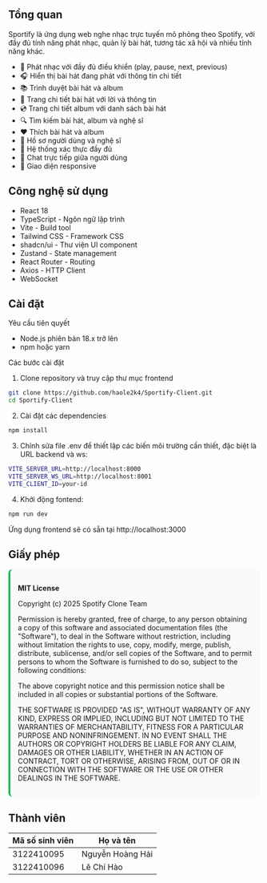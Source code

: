 ## Tổng quan

Sportify là ứng dụng web nghe nhạc trực tuyến mô phỏng theo Spotify, với đầy đủ tính năng phát nhạc, quản lý bài hát, tương tác xã hội và nhiều tính năng khác.

- 🎵 Phát nhạc với đầy đủ điều khiển (play, pause, next, previous)
- 🎧 Hiển thị bài hát đang phát với thông tin chi tiết
- 📚 Trình duyệt bài hát và album
- 🎤 Trang chi tiết bài hát với lời và thông tin
- 💿 Trang chi tiết album với danh sách bài hát
- 🔍 Tìm kiếm bài hát, album và nghệ sĩ
- ❤️ Thích bài hát và album
- 👤 Hồ sơ người dùng và nghệ sĩ
- 🔐 Hệ thống xác thực đầy đủ
- 💬 Chat trực tiếp giữa người dùng
- 📱 Giao diện responsive


## Công nghệ sử dụng
- React 18
- TypeScript - Ngôn ngữ lập trình
- Vite - Build tool
- Tailwind CSS - Framework CSS
- shadcn/ui - Thư viện UI component
- Zustand - State management
- React Router - Routing
- Axios - HTTP Client
- WebSocket



## Cài đặt

Yêu cầu tiên quyết
- Node.js phiên bản 18.x trở lên
- npm hoặc yarn

Các bước cài đặt
1. Clone repository và truy cập thư mục frontend
```bash
git clone https://github.com/haole2k4/Sportify-Client.git
cd Sportify-Client
```
2. Cài đặt các dependencies
```bash 
npm install
```

3. Chỉnh sửa file .env để thiết lập các biến môi trường cần thiết, đặc biệt là URL backend và ws:

```bash
VITE_SERVER_URL=http://localhost:8000
VITE_SERVER_WS_URL=http://localhost:8001
VITE_CLIENT_ID=your-id
```

4. Khởi động fontend:
```bash
npm run dev
```

Ứng dụng frontend sẽ có sẵn tại http://localhost:3000

## Giấy phép

<div style="background-color: #f8f9fa; padding: 15px; border-radius: 8px; margin: 10px 0; border-left: 4px solid #1DB954;">
  <p><strong>MIT License</strong></p>
  <p>Copyright (c) 2025 Spotify Clone Team</p>
  
  <p>Permission is hereby granted, free of charge, to any person obtaining a copy of this software and associated documentation files (the "Software"), to deal in the Software without restriction, including without limitation the rights to use, copy, modify, merge, publish, distribute, sublicense, and/or sell copies of the Software, and to permit persons to whom the Software is furnished to do so, subject to the following conditions:</p>
  
  <p>The above copyright notice and this permission notice shall be included in all copies or substantial portions of the Software.</p>
  
  <p>THE SOFTWARE IS PROVIDED "AS IS", WITHOUT WARRANTY OF ANY KIND, EXPRESS OR IMPLIED, INCLUDING BUT NOT LIMITED TO THE WARRANTIES OF MERCHANTABILITY, FITNESS FOR A PARTICULAR PURPOSE AND NONINFRINGEMENT. IN NO EVENT SHALL THE AUTHORS OR COPYRIGHT HOLDERS BE LIABLE FOR ANY CLAIM, DAMAGES OR OTHER LIABILITY, WHETHER IN AN ACTION OF CONTRACT, TORT OR OTHERWISE, ARISING FROM, OUT OF OR IN CONNECTION WITH THE SOFTWARE OR THE USE OR OTHER DEALINGS IN THE SOFTWARE.</p>
</div>

## Thành viên
| Mã số sinh viên | Họ và tên         | 
|-----------------|-------------------|
| 3122410095      | Nguyễn Hoàng Hải  |
| 3122410096      | Lê Chí Hào        |
